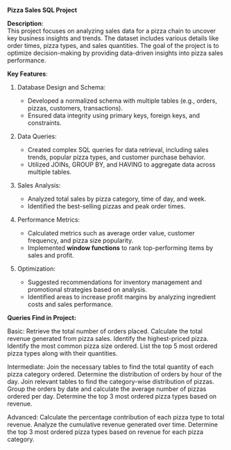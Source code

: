  **Pizza Sales SQL Project**

**Description**:  
This project focuses on analyzing sales data for a pizza chain to uncover key business insights and trends. The dataset includes various details like order times, pizza types, and sales quantities. The goal of the project is to optimize decision-making by providing data-driven insights into pizza sales performance.

 **Key Features**:

1. Database Design and Schema:
   - Developed a normalized schema with multiple tables (e.g., orders, pizzas, customers, transactions).
   - Ensured data integrity using primary keys, foreign keys, and constraints.

2. Data Queries:
   - Created complex SQL queries for data retrieval, including sales trends, popular pizza types, and customer purchase behavior.
   - Utilized JOINs, GROUP BY, and HAVING to aggregate data across multiple tables.

3. Sales Analysis:
   - Analyzed total sales by pizza category, time of day, and week.
   - Identified the best-selling pizzas and peak order times.

4. Performance Metrics:
   - Calculated metrics such as average order value, customer frequency, and pizza size popularity.
   - Implemented **window functions** to rank top-performing items by sales and profit.

5. Optimization:
   - Suggested recommendations for inventory management and promotional strategies based on analysis.
   - Identified areas to increase profit margins by analyzing ingredient costs and sales performance.

**Queries Find in Project:**

Basic:
Retrieve the total number of orders placed.
Calculate the total revenue generated from pizza sales.
Identify the highest-priced pizza.
Identify the most common pizza size ordered.
List the top 5 most ordered pizza types along with their quantities.

Intermediate:
Join the necessary tables to find the total quantity of each pizza category ordered.
Determine the distribution of orders by hour of the day.
Join relevant tables to find the category-wise distribution of pizzas.
Group the orders by date and calculate the average number of pizzas ordered per day.
Determine the top 3 most ordered pizza types based on revenue.

Advanced:
Calculate the percentage contribution of each pizza type to total revenue.
Analyze the cumulative revenue generated over time.
Determine the top 3 most ordered pizza types based on revenue for each pizza category.
